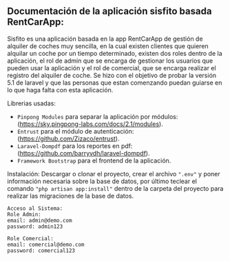## Documentación de la aplicación sisfito basada RentCarApp:

Sisfito es una aplicación basada en la app RentCarApp de gestión de alquiler de coches muy sencilla, en la cual existen clientes que quieren alquilar un coche por un tiempo determinado, existen dos roles dentro de la aplicación, el rol de admin que se encarga de gestionar los usuarios que pueden usar la aplicación y el rol de comercial, que se encarga realizar el registro del alquiler de coche.
Se hizo con el objetivo de probar la versión 5.1 de laravel y que las personas que estan comenzando puedan guiarse en lo que haga falta con esta aplicación. 

Librerias usadas:
- `Pinpong Modules` para separar la aplicación por módulos: (https://sky.pingpong-labs.com/docs/2.1/modules).
- `Entrust` para el módulo de autenticación: (https://github.com/Zizaco/entrust).
- `Laravel-Dompdf` para los reportes en pdf: (https://github.com/barryvdh/laravel-dompdf).
- `Framework Bootstrap` para el frontend de la aplicación.

Instalación: 
Descargar o clonar el proyecto, crear el archivo `".env"` y poner información necesaria sobre la base de datos, por último teclear el comando `"php artisan app:install"` dentro de la carpeta del proyecto para realizar las migraciones de la base de datos.

```
Acceso al Sistema:
Role Admin:
email: admin@demo.com
password: admin123

Role Comercial:
email: comercial@demo.com
password: comercial123
```

